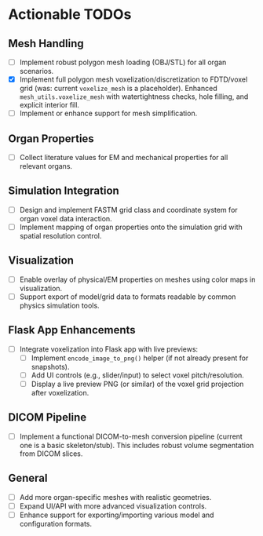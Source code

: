 # Actionable TODOs

## Mesh Handling
- [ ] Implement robust polygon mesh loading (OBJ/STL) for all organ scenarios.
- [x] Implement full polygon mesh voxelization/discretization to FDTD/voxel grid (was: current `voxelize_mesh` is a placeholder). Enhanced `mesh_utils.voxelize_mesh` with watertightness checks, hole filling, and explicit interior fill.
- [ ] Implement or enhance support for mesh simplification.

## Organ Properties
- [ ] Collect literature values for EM and mechanical properties for all relevant organs.

## Simulation Integration
- [ ] Design and implement FASTM grid class and coordinate system for organ voxel data interaction.
- [ ] Implement mapping of organ properties onto the simulation grid with spatial resolution control.

## Visualization
- [ ] Enable overlay of physical/EM properties on meshes using color maps in visualization.
- [ ] Support export of model/grid data to formats readable by common physics simulation tools.

## Flask App Enhancements
- [ ] Integrate voxelization into Flask app with live previews:
    - [ ] Implement `encode_image_to_png()` helper (if not already present for snapshots).
    - [ ] Add UI controls (e.g., slider/input) to select voxel pitch/resolution.
    - [ ] Display a live preview PNG (or similar) of the voxel grid projection after voxelization.

## DICOM Pipeline
- [ ] Implement a functional DICOM-to-mesh conversion pipeline (current one is a basic skeleton/stub). This includes robust volume segmentation from DICOM slices.

## General
- [ ] Add more organ-specific meshes with realistic geometries.
- [ ] Expand UI/API with more advanced visualization controls.
- [ ] Enhance support for exporting/importing various model and configuration formats.
